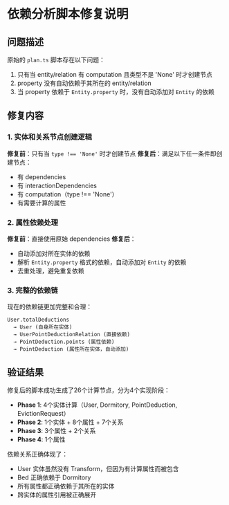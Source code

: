 # 依赖分析脚本修复说明

## 问题描述
原始的 `plan.ts` 脚本存在以下问题：
1. 只有当 entity/relation 有 computation 且类型不是 'None' 时才创建节点
2. property 没有自动依赖于其所在的 entity/relation
3. 当 property 依赖于 `Entity.property` 时，没有自动添加对 `Entity` 的依赖

## 修复内容

### 1. 实体和关系节点创建逻辑
**修复前**：只有当 `type !== 'None'` 时才创建节点
**修复后**：满足以下任一条件即创建节点：
- 有 dependencies
- 有 interactionDependencies  
- 有 computation（type !== 'None'）
- 有需要计算的属性

### 2. 属性依赖处理
**修复前**：直接使用原始 dependencies
**修复后**：
- 自动添加对所在实体的依赖
- 解析 `Entity.property` 格式的依赖，自动添加对 `Entity` 的依赖
- 去重处理，避免重复依赖

### 3. 完整的依赖链
现在的依赖链更加完整和合理：
```
User.totalDeductions 
  → User (自身所在实体)
  → UserPointDeductionRelation (直接依赖)
  → PointDeduction.points (属性依赖)
  → PointDeduction (属性所在实体，自动添加)
```

## 验证结果
修复后的脚本成功生成了26个计算节点，分为4个实现阶段：
- **Phase 1**: 4个实体计算（User, Dormitory, PointDeduction, EvictionRequest）
- **Phase 2**: 1个实体 + 8个属性 + 7个关系
- **Phase 3**: 3个属性 + 2个关系  
- **Phase 4**: 1个属性

依赖关系正确体现了：
- User 实体虽然没有 Transform，但因为有计算属性而被包含
- Bed 正确依赖于 Dormitory
- 所有属性都正确依赖于其所在的实体
- 跨实体的属性引用被正确展开

